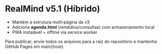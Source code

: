 # RealMind v5.1 (Híbrido)
- Mantém a estrutura multi‑página da v3
- Adiciona **agenda.html** (remédios/consultas) com armazenamento local
- PWA instalável + offline via service worker

Para publicar, envie todos os arquivos para a raiz do repositório e mantenha GitHub Pages em main/(root).

